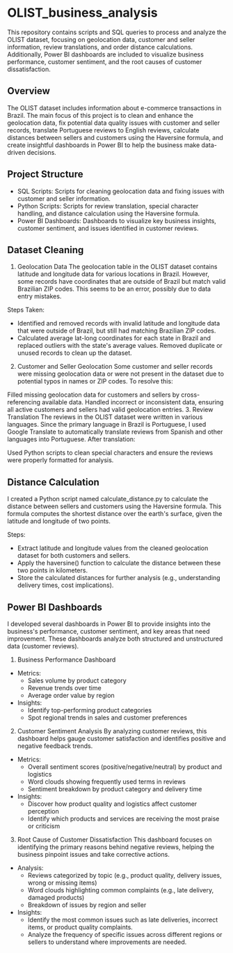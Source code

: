 # OLIST_business_analysis
This repository contains scripts and SQL queries to process and analyze the OLIST dataset, focusing on geolocation data, customer and seller information, review translations, and order distance calculations. Additionally, Power BI dashboards are included to visualize business performance, customer sentiment, and the root causes of customer dissatisfaction.

## Overview
The OLIST dataset includes information about e-commerce transactions in Brazil. The main focus of this project is to clean and enhance the geolocation data, fix potential data quality issues with customer and seller records, translate Portuguese reviews to English reviews, calculate distances between sellers and customers using the Haversine formula, and create insightful dashboards in Power BI to help the business make data-driven decisions.

## Project Structure
- SQL Scripts: Scripts for cleaning geolocation data and fixing issues with customer and seller information.
- Python Scripts: Scripts for review translation, special character handling, and distance calculation using the Haversine formula.
- Power BI Dashboards: Dashboards to visualize key business insights, customer sentiment, and issues identified in customer reviews.
## Dataset Cleaning
1. Geolocation Data
  The geolocation table in the OLIST dataset contains latitude and longitude data for various locations in Brazil. However, some records have coordinates that are outside of Brazil but match valid Brazilian ZIP codes. This seems to be an error, possibly due to data entry mistakes.

  Steps Taken:
- Identified and removed records with invalid latitude and longitude data that were outside of Brazil, but still had matching Brazilian ZIP codes.
- Calculated average lat-long coordinates for each state in Brazil and replaced outliers with the state's average values.
  Removed duplicate or unused records to clean up the dataset.

2. Customer and Seller Geolocation
Some customer and seller records were missing geolocation data or were not present in the dataset due to potential typos in names or ZIP codes. To resolve this:

Filled missing geolocation data for customers and sellers by cross-referencing available data.
Handled incorrect or inconsistent data, ensuring all active customers and sellers had valid geolocation entries.
3. Review Translation
The reviews in the OLIST dataset were written in various languages. Since the primary language in Brazil is Portuguese, I used Google Translate to automatically translate reviews from Spanish and other languages into Portuguese. After translation:

Used Python scripts to clean special characters and ensure the reviews were properly formatted for analysis.

## Distance Calculation
I created a Python script named calculate_distance.py to calculate the distance between sellers and customers using the Haversine formula. This formula computes the shortest distance over the earth's surface, given the latitude and longitude of two points.

Steps:
- Extract latitude and longitude values from the cleaned geolocation dataset for both customers and sellers.
- Apply the haversine() function to calculate the distance between these two points in kilometers.
- Store the calculated distances for further analysis (e.g., understanding delivery times, cost implications).

## Power BI Dashboards
I developed several dashboards in Power BI to provide insights into the business's performance, customer sentiment, and key areas that need improvement. These dashboards analyze both structured and unstructured data (customer reviews).
1. Business Performance Dashboard
- Metrics:
  - Sales volume by product category
  - Revenue trends over time
  - Average order value by region
- Insights:
  - Identify top-performing product categories
  - Spot regional trends in sales and customer preferences
2. Customer Sentiment Analysis
By analyzing customer reviews, this dashboard helps gauge customer satisfaction and identifies positive and negative feedback trends.

- Metrics:
  - Overall sentiment scores (positive/negative/neutral) by product and logistics
  - Word clouds showing frequently used terms in reviews
  - Sentiment breakdown by product category and delivery time
- Insights:
  - Discover how product quality and logistics affect customer perception
  - Identify which products and services are receiving the most praise or criticism
3. Root Cause of Customer Dissatisfaction
This dashboard focuses on identifying the primary reasons behind negative reviews, helping the business pinpoint issues and take corrective actions.

- Analysis:
  - Reviews categorized by topic (e.g., product quality, delivery issues, wrong or missing items)
  - Word clouds highlighting common complaints (e.g., late delivery, damaged products)
  - Breakdown of issues by region and seller
- Insights:
  - Identify the most common issues such as late deliveries, incorrect items, or product quality complaints.
  - Analyze the frequency of specific issues across different regions or sellers to understand where improvements are needed.